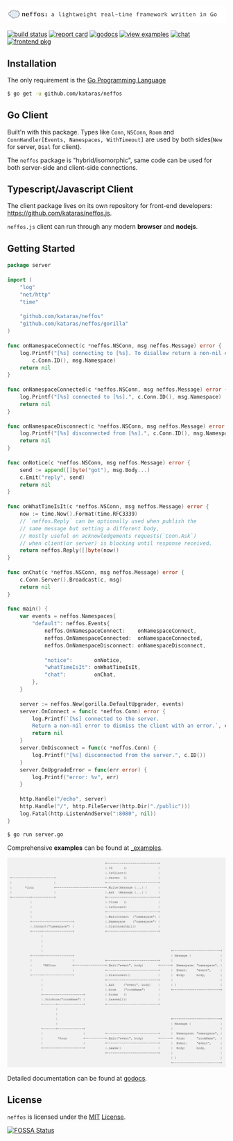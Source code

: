 <img src="gh_logo.png" />

[![build status](https://img.shields.io/travis/kataras/neffos/master.svg?style=for-the-badge)](https://travis-ci.org/kataras/neffos) [![report card](https://img.shields.io/badge/report%20card-a%2B-ff3333.svg?style=for-the-badge)](https://goreportcard.com/report/github.com/kataras/neffos) [![godocs](https://img.shields.io/badge/go-%20docs-488AC7.svg?style=for-the-badge)](https://godoc.org/github.com/kataras/neffos) [![view examples](https://img.shields.io/badge/learn%20by-examples-0077b3.svg?style=for-the-badge)](https://github.com/kataras/neffos/tree/master/_examples) [![chat](https://img.shields.io/gitter/room/neffos-framework/community.svg?color=blue&logo=gitter&style=for-the-badge)](https://gitter.im/neffos-framework/community) [![frontend pkg](https://img.shields.io/badge/browser%20-module-BDB76B.svg?style=for-the-badge)](https://github.com/kataras/neffos.js)

## Installation

The only requirement is the [Go Programming Language](https://golang.org/dl/)

```sh
$ go get -u github.com/kataras/neffos
```

## Go Client

Built'n with this package. Types like `Conn`, `NSConn`, `Room` and `ConnHandler[Events, Namespaces, WithTimeout]` are used by both sides(`New` for server, `Dial` for client).

The `neffos` package is "hybrid/isomorphic", same code can be used for both server-side and client-side connections.

## Typescript/Javascript Client

The client package lives on its own repository for front-end developers: <https://github.com/kataras/neffos.js>.

`neffos.js` client can run through any modern **browser** and **nodejs**.

<!-- TODO: >
## Quick start
 
```sh
# assume the following code in example.go file
$ cat example.go
```

```go
package main

import (
    "github.com/kataras/neffos"
    "github.com/kataras/neffos/gobwas"

)

func main() {

}
```

```
# run example.go and visit http://localhost:8080 on browser
$ go run example.go
```
-->

## Getting Started

```go
package server

import (
    "log"
    "net/http"
    "time"

    "github.com/kataras/neffos"
    "github.com/kataras/neffos/gorilla"
)

func onNamespaceConnect(c *neffos.NSConn, msg neffos.Message) error {
    log.Printf("[%s] connecting to [%s]. To disallow return a non-nil error.",
        c.Conn.ID(), msg.Namespace)
    return nil
}

func onNamespaceConnected(c *neffos.NSConn, msg neffos.Message) error {
    log.Printf("[%s] connected to [%s].", c.Conn.ID(), msg.Namespace)
    return nil
}

func onNamespaceDisconnect(c *neffos.NSConn, msg neffos.Message) error {
    log.Printf("[%s] disconnected from [%s].", c.Conn.ID(), msg.Namespace)
    return nil
}

func onNotice(c *neffos.NSConn, msg neffos.Message) error {
    send := append([]byte("got"), msg.Body...)
    c.Emit("reply", send)
    return nil
}

func onWhatTimeIsIt(c *neffos.NSConn, msg neffos.Message) error {
    now := time.Now().Format(time.RFC3339)
    // `neffos.Reply` can be optionally used when publish the
    // same message but setting a different body,
    // mostly useful on acknowledgements requests(`Conn.Ask`)
    // when client(or server) is blocking until response received.
    return neffos.Reply([]byte(now))
}

func onChat(c *neffos.NSConn, msg neffos.Message) error {
    c.Conn.Server().Broadcast(c, msg)
    return nil
}

func main() {
    var events = neffos.Namespaces{
        "default": neffos.Events{
            neffos.OnNamespaceConnect:    onNamespaceConnect,
            neffos.OnNamespaceConnected:  onNamespaceConnected,
            neffos.OnNamespaceDisconnect: onNamespaceDisconnect,

            "notice":       onNotice,
            "whatTimeIsIt": onWhatTimeIsIt,
            "chat":         onChat,
        },
    }

    server := neffos.New(gorilla.DefaultUpgrader, events)
    server.OnConnect = func(c *neffos.Conn) error {
        log.Printf(`[%s] connected to the server.
        Return a non-nil error to dismiss the client with an error.`, c.ID())
        return nil
    }
    server.OnDisconnect = func(c *neffos.Conn) {
        log.Printf("[%s] disconnected from the server.", c.ID())
    }
    server.OnUpgradeError = func(err error) {
        log.Printf("error: %v", err)
    }

    http.Handle("/echo", server)
    http.Handle("/", http.FileServer(http.Dir("./public")))
    log.Fatal(http.ListenAndServe(":8080", nil))
}

```

```sh
$ go run server.go
```

Comprehensive **examples** can be found at [_examples](_examples).

[![](ascii_outline.png)](ascii_outline.txt)

Detailed documentation can be found at [godocs](https://godoc.org/github.com/kataras/neffos).

## License

`neffos` is licensed under the [MIT](https://tldrlegal.com/license/mit-license) [License](LICENSE).

[![FOSSA Status](https://app.fossa.io/api/projects/git%2Bgithub.com%2Fkataras%2Fneffos.svg?type=large)](https://app.fossa.io/projects/git%2Bgithub.com%2Fkataras%2Fneffos?ref=badge_large)